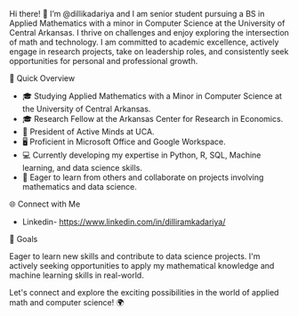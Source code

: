    Hi there! 👋
I’m @dillikadariya and I am senior student pursuing a BS in Applied Mathematics with a minor in Computer Science at the University of Central Arkansas. I thrive on challenges and enjoy exploring the intersection of math and technology. I am committed to academic excellence, actively engage in research projects, take on leadership roles, and consistently seek opportunities for personal and professional growth.

  🚀 Quick Overview

- 🎓 Studying Applied Mathematics with a Minor in Computer Science at the University of Central Arkansas.
- 🎓 Research Fellow at the Arkansas Center for Research in Economics.
- 🌟 President of Active Minds at UCA.
- 🖥️ Proficient in Microsoft Office and Google Workspace.
- 💻 Currently developing my expertise in Python, R, SQL, Machine learning, and data science skills.
- 💞️ Eager to learn from others and collaborate on projects involving mathematics and data science.

 🌐 Connect with Me

- Linkedin- https://www.linkedin.com/in/dilliramkadariya/
  
 🌟 Goals

Eager to learn new skills and contribute to data science projects. I'm actively seeking opportunities to apply my mathematical knowledge and machine learning skills in real-world.

Let's connect and explore the exciting possibilities in the world of applied math and computer science! 🌍

<!---
dillikadariya/dillikadariya is a ✨ special ✨ repository because its `README.md` (this file) appears on your GitHub profile.
You can click the Preview link to take a look at your changes.
--->
